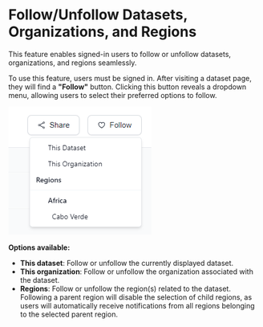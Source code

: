 # Follow/Unfollow Datasets, Organizations, and Regions

This feature enables signed-in users to follow or unfollow datasets, organizations, and regions seamlessly.

To use this feature, users must be signed in. After visiting a dataset page, they will find a **"Follow"** button. Clicking this button reveals a dropdown menu, allowing users to select their preferred options to follow.

![Follow Button](follow-btn.png)

**Options available:**

- **This dataset**: Follow or unfollow the currently displayed dataset.
- **This organization**: Follow or unfollow the organization associated with the dataset.
- **Regions**: Follow or unfollow the region(s) related to the dataset. Following a parent region will disable the selection of child regions, as users will automatically receive notifications from all regions belonging to the selected parent region.
